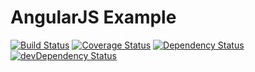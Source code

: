 # AngularJS Example
[![Build Status](https://travis-ci.org/SkyeYeh/angular-example.svg?branch=master)](https://travis-ci.org/SkyeYeh/angular-example)
[![Coverage Status](https://coveralls.io/repos/github/SkyeYeh/angular-example/badge.svg?branch=master)](https://coveralls.io/github/SkyeYeh/angular-example?branch=master)
[![Dependency Status](https://david-dm.org/SkyeYeh/angular-example.svg)](https://david-dm.org/SkyeYeh/angular-example)
[![devDependency Status](https://david-dm.org/SkyeYeh/angular-example/dev-status.svg)](https://david-dm.org/SkyeYeh/angular-example#info=devDependencies)
